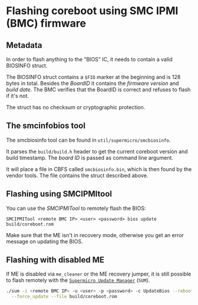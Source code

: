 # Flashing coreboot using SMC IPMI (BMC) firmware

## Metadata
In order to flash anything to the "BIOS" IC, it needs to contain a valid
BIOSINFO struct.

The BIOSINFO struct contains a `$FID` marker at the beginning and is
128 bytes in total. Besides the *BoardID* it contains the *firmware version*
and *build date*. The BMC verifies that the BoardID is correct and refuses to
flash if it's not.

The struct has no checksum or cryptographic protection.

## The smcinfobios tool

The smcbiosinfo tool can be found in `util/supermicro/smcbiosinfo`.

It parses the `build/build.h` header to get the current coreboot version and
build timestamp.
The *board ID* is passed as command line argument.

It will place a file in CBFS called `smcbiosinfo.bin`, which is then found
by the vendor tools. The file contains the struct described above.

## Flashing using SMCIPMItool

You can use the *SMCIPMITool* to remotely flash the BIOS:

`SMCIPMITool <remote BMC IP> <user> <password> bios update build/coreboot.rom`

Make sure that the ME isn't in recovery mode, otherwise you get an error
message on updating the BIOS.

## Flashing with disabled ME

If ME is disabled via `me_cleaner` or the ME recovery jumper, it is still
possible to flash remotely with the [`Supermicro Update Manager`][SUM] (`SUM`).

```sh
./sum -i <remote BMC IP> -u <user> -p <password> -c UpdateBios --reboot \
  --force_update --file build/coreboot.rom
```

[SUM]: https://www.supermicro.com/SwDownload/SwSelect_Free.aspx?cat=SUM
